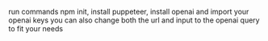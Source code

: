 run commands npm init, install puppeteer, install openai and import your openai keys
you can also change both the url and input to the openai query to fit your needs